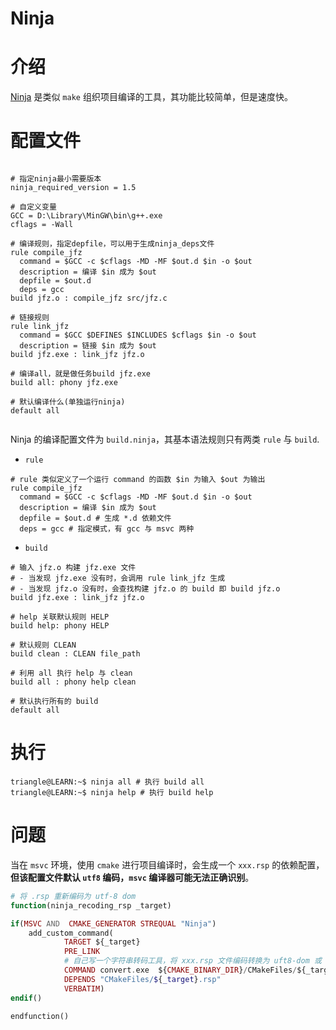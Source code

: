 # Ninja

# 介绍

[Ninja](https://github.com/ninja-build/ninja) 是类似 `make` 组织项目编译的工具，其功能比较简单，但是速度快。

# 配置文件


```ninja

# 指定ninja最小需要版本
ninja_required_version = 1.5

# 自定义变量
GCC = D:\Library\MinGW\bin\g++.exe
cflags = -Wall

# 编译规则，指定depfile，可以用于生成ninja_deps文件
rule compile_jfz
  command = $GCC -c $cflags -MD -MF $out.d $in -o $out
  description = 编译 $in 成为 $out
  depfile = $out.d
  deps = gcc
build jfz.o : compile_jfz src/jfz.c

# 链接规则
rule link_jfz
  command = $GCC $DEFINES $INCLUDES $cflags $in -o $out
  description = 链接 $in 成为 $out
build jfz.exe : link_jfz jfz.o

# 编译all，就是做任务build jfz.exe
build all: phony jfz.exe

# 默认编译什么(单独运行ninja)
default all


```

Ninja 的编译配置文件为 `build.ninja`，其基本语法规则只有两类 `rule` 与 `build`.

- `rule`

```ninja
# rule 类似定义了一个运行 command 的函数 $in 为输入 $out 为输出
rule compile_jfz
  command = $GCC -c $cflags -MD -MF $out.d $in -o $out 
  description = 编译 $in 成为 $out
  depfile = $out.d # 生成 *.d 依赖文件
  deps = gcc # 指定模式，有 gcc 与 msvc 两种
```

- `build`
  
```ninja
# 输入 jfz.o 构建 jfz.exe 文件
# - 当发现 jfz.exe 没有时，会调用 rule link_jfz 生成
# - 当发现 jfz.o 没有时，会查找构建 jfz.o 的 build 即 build jfz.o
build jfz.exe : link_jfz jfz.o

# help 关联默认规则 HELP
build help: phony HELP

# 默认规则 CLEAN
build clean : CLEAN file_path

# 利用 all 执行 help 与 clean
build all : phony help clean

# 默认执行所有的 build
default all
```

# 执行

```term
triangle@LEARN:~$ ninja all # 执行 build all
triangle@LEARN:~$ ninja help # 执行 build help
```

# 问题

当在 `msvc` 环境，使用 `cmake` 进行项目编译时，会生成一个 `xxx.rsp` 的依赖配置，**但该配置文件默认 `utf8` 编码，`msvc` 编译器可能无法正确识别**。

```php
# 将 .rsp 重新编码为 utf-8 dom
function(ninja_recoding_rsp _target)

if(MSVC AND  CMAKE_GENERATOR STREQUAL "Ninja")
    add_custom_command(
            TARGET ${_target}
            PRE_LINK
            # 自己写一个字符串转码工具，将 xxx.rsp 文件编码转换为 uft8-dom 或 gb2312 编码
            COMMAND convert.exe  ${CMAKE_BINARY_DIR}/CMakeFiles/${_target}.rsp
            DEPENDS "CMakeFiles/${_target}.rsp"
            VERBATIM)
endif()

endfunction()
```